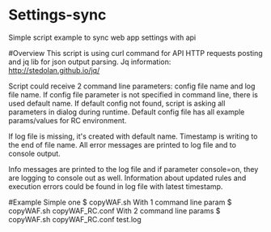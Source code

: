 # Settings-sync
Simple script example to sync web app settings with api

#Overview
This script is using curl command for API HTTP requests posting
and jq lib for json output parsing.
Jq information: http://stedolan.github.io/jq/

Script could receive 2 command line parameters: config file name and log file name.
If config file parameter is not specified in command line, there is used default name.
If default config not found, script is asking all parameters in dialog during runtime.
Default config file has all example params/values for RC environment.

If log file is missing, it's created with default name. Timestamp is writing to the end of file name.
All error messages are printed to log file and to console output.

Info messages are printed to the log file and if parameter console=on, they are logging to console out as well.
Information about updated rules and execution errors could be found in log file with latest timestamp.

#Example
Simple one
$ copyWAF.sh
With 1 command line param
$ copyWAF.sh copyWAF_RC.conf
With 2 command line params
$ copyWAF.sh copyWAF_RC.conf test.log
